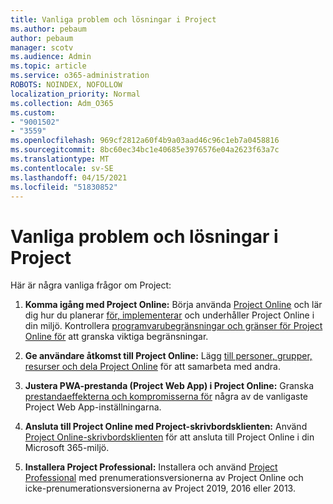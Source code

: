 ```yaml
---
title: Vanliga problem och lösningar i Project
ms.author: pebaum
author: pebaum
manager: scotv
ms.audience: Admin
ms.topic: article
ms.service: o365-administration
ROBOTS: NOINDEX, NOFOLLOW
localization_priority: Normal
ms.collection: Adm_O365
ms.custom:
- "9001502"
- "3559"
ms.openlocfilehash: 969cf2812a60f4b9a03aad46c96c1eb7a0458816
ms.sourcegitcommit: 8bc60ec34bc1e40685e3976576e04a2623f63a7c
ms.translationtype: MT
ms.contentlocale: sv-SE
ms.lasthandoff: 04/15/2021
ms.locfileid: "51830852"
---
```

# <a name="project-common-issues-and-resolutions"></a>Vanliga problem och lösningar i Project

Här är några vanliga frågor om Project:

1. **Komma igång med Project Online:** Börja använda [Project Online](https://docs.microsoft.com/ProjectOnline/get-started-with-project-online) och lär dig hur du planerar [för, implementerar](https://docs.microsoft.com/projectonline/project-online) och underhåller Project Online i din miljö.   Kontrollera [programvarubegränsningar och gränser för Project Online för](https://docs.microsoft.com/ProjectOnline/project-online-software-boundaries-and-limits) att granska viktiga begränsningar.

2. **Ge användare åtkomst till Project Online:** Lägg [till personer, grupper, resurser och dela Project Online](https://docs.microsoft.com/projectonline/step-2-add-people-to-project-online) för att samarbeta med andra. 

3. **Justera PWA-prestanda (Project Web App) i Project Online:** Granska [prestandaeffekterna och kompromisserna för](https://docs.microsoft.com/projectonline/tune-project-online-performance) några av de vanligaste Project Web App-inställningarna.

4. **Ansluta till Project Online med Project-skrivbordsklienten:** Använd [Project Online-skrivbordsklienten](https://docs.microsoft.com/projectonline/connect-to-project-online-with-the-project-online-desktop-client) för att ansluta till Project Online i din Microsoft 365-miljö. 

5. **Installera Project Professional:** Installera och använd [Project Professional](https://support.office.com/article/install-project-7059249b-d9fe-4d61-ab96-5c5bf435f281) med prenumerationsversionerna av Project Online och icke-prenumerationsversionerna av Project 2019, 2016 eller 2013.
